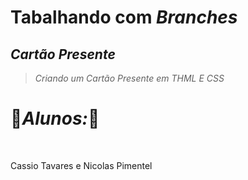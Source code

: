 # Tabalhando com *Branches*
## *Cartão Presente* 
>*Criando um Cartão Presente em THML E CSS*




# 🌲*Alunos:*🌲
<br>
<div>
  <p>Cassio Tavares e Nicolas Pimentel</p>
</div>
  
